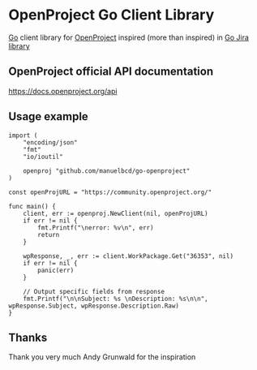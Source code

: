 # OpenProject Go Client Library

[Go](https://golang.org/) client library for [OpenProject](https://www.openproject.org) inspired (more than inspired) in [Go Jira library](https://github.com/andygrunwald/go-jira) 


## OpenProject official API documentation
https://docs.openproject.org/api

## Usage example

```
import (
	"encoding/json"
	"fmt"
	"io/ioutil"

    openproj "github.com/manuelbcd/go-openproject"
)

const openProjURL = "https://community.openproject.org/"

func main() {
	client, err := openproj.NewClient(nil, openProjURL)
	if err != nil {
		fmt.Printf("\nerror: %v\n", err)
		return
	}

	wpResponse, _, err := client.WorkPackage.Get("36353", nil)
	if err != nil {
		panic(err)
	}

	// Output specific fields from response
	fmt.Printf("\n\nSubject: %s \nDescription: %s\n\n", wpResponse.Subject, wpResponse.Description.Raw)
}
```

## Thanks

Thank you very much Andy Grunwald for the inspiration
